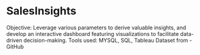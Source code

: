 # SalesInsights
Objective: Leverage various parameters to derive valuable insights, and develop an interactive dashboard featuring visualizations to facilitate data-driven decision-making.
Tools used: MYSQL, SQL, Tableau
Dataset from - GitHub
